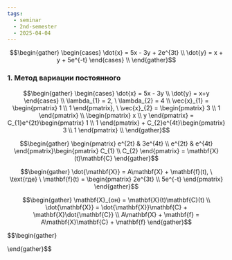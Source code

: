 ```yaml
---
tags:
  - seminar
  - 2nd-semester
  - 2025-04-04
---
```


$$\begin{gather}
\begin{cases}
\dot{x} = 5x - 3y + 2e^{3t} \\
\dot{y} = x + y + 5e^{-t}
\end{cases} \\
\end{gather}$$

### 1. Метод вариации постоянного

$$\begin{gather}
\begin{cases}
\dot{x} = 5x - 3y \\
\dot{y} = x+y
\end{cases} \\
\lambda_{1} = 2, \ \lambda_{2} = 4 \\
\vec{x}_{1} = \begin{pmatrix}
1 \\
1
\end{pmatrix}, \ \vec{x}_{2} = \begin{pmatrix}
3 \\
1
\end{pmatrix} \\
\begin{pmatrix}
x \\
y
\end{pmatrix} = C_{1}e^{2t}\begin{pmatrix}
1 \\
1
\end{pmatrix} + C_{2}e^{4t}\begin{pmatrix}
3 \\
1
\end{pmatrix} \\
\end{gather}$$

$$\begin{gather}
\begin{pmatrix}
e^{2t} & 3e^{4t} \\
e^{2t} & e^{4t}
\end{pmatrix}\begin{pmatrix}
C_{1} \\
C_{2}
\end{pmatrix} = \mathbf{X}(t)\mathbf{C}
\end{gather}$$

$$\begin{gather}
\dot{\mathbf{X}} = A\mathbf{X} + \mathbf{f}(t), \ \text{где} \ \mathbf{f}(t) = \begin{pmatrix}
2e^{3t} \\
5e^{-t}
\end{pmatrix}
\end{gather}$$

$$\begin{gather}
\mathbf{X}_{он} = \mathbf{X}(t)\mathbf{C}(t) \\
\dot{\mathbf{X}} = \dot{\mathbf{X}}\mathbf{C} + \mathbf{X}\dot{\mathbf{C}} \\
A\mathbf{X} + \mathbf{f} = A\mathbf{X}\mathbf{C} + \mathbf{f}
\end{gather}$$

$$\begin{gather}

\end{gather}$$